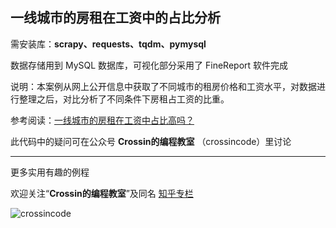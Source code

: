 ## 一线城市的房租在工资中的占比分析

需安装库：**scrapy、requests、tqdm、pymysql**

数据存储用到 MySQL 数据库，可视化部分采用了 FineReport 软件完成

说明：本案例从网上公开信息中获取了不同城市的租房价格和工资水平，对数据进行整理之后，对比分析了不同条件下房租占工资的比重。

参考阅读：[一线城市的房租在工资中占比高吗？](https://mp.weixin.qq.com/s/8DHRaTCMiIoHrys-hB_alg)

此代码中的疑问可在公众号 **Crossin的编程教室** （crossincode）里讨论

----

更多实用有趣的例程

欢迎关注“**Crossin的编程教室**”及同名 [知乎专栏](https://zhuanlan.zhihu.com/crossin)

![crossincode](../crossin-logo.png)
